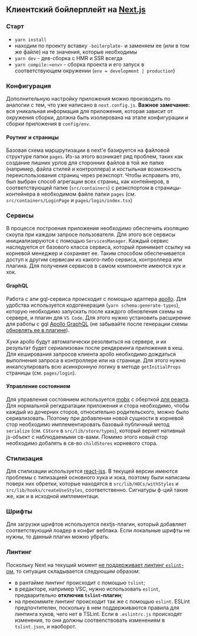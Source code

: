 ## Клиентский бойлерплейт на [Next.js](https://nextjs.org/docs/getting-started)

### Старт

- `yarn install`
- находим по проекту вставку `-boilerplate-` и заменяем ее (или в том же файле) на те значения, которые необходимы
- `yarn dev` - дев-сборка с HMR и SSR всегда
- `yarn compile:<env>` - сборка проекта и его запуск в соответствующем окружении (`env = development | production`)

### Конфигурация

Дополнительную настройку приложения можно производить по аналогии с тем, что уже написано в `next.config.js`. **Важное замечание:** вся уникальная информация для приложения, которая зависит от окружения сборки, должна быть изолирована на этапе конфигурации и сборки приложения в `config/env`.

#### Роутинг и страницы

Базовая схема маршрутизации в next'е базируется на файловой структуре папки `pages`. Из-за этого возникает ряд проблем, таких как создание лишних урлов для сторонних файлов в той же папке (например, файла стилей и контроллера) и костыльная возможность переиспользования страниц через реэкспорт. Чтобы исправить это, был выбран способ агрегации всех страниц, как контейнеров, в соответствующей папке (`src/containers`) с реэкспортом в страницы-контейнера в необходимом файле папки `pages` (см. `src/containers/LoginPage` и `pages/login/index.tsx`)

### Сервисы

В процессе построения приложения необходимо обеспечить изоляцию скоупа при каждом запросе пользователя. Для этого все сервисы инициализируются с помощью `ServicesManager`. Каждый сервис наследуется от базового класса сервиса, который принимает ссылку на корневой менеджер и сохраняет ее. Таким способом обеспечивается доступ к другим сервисам из какого-либо сервиса, контроллера или плагина. Для получения сервисов в самом компоненте имеются хук и хок.

#### GraphQL

Работа с апи gql-сервиса происходит с помощью адаптера [apollo](https://www.apollographql.com/docs/react/). Для удобства используется кодогенерация (`yarn schema:generate-types`), которую необходимо запускать после каждого обновления схемы на сервере, и плагин для `VS Code`. Для этого нужно установить расширение для работы с gql [Apollo GraphQL](https://marketplace.visualstudio.com/items?itemName=apollographql.vscode-apollo) (не забывайте после генерации схемы [обновлять ее в плагине](https://github.com/apollographql/apollo-tooling/tree/master/packages/vscode-apollo#troubleshooting)).

Хуки apollo будут автоматически резолвиться на сервере, и их результат будет сериализован после рендереинга приложения в кеш. Для кеширования запросов клиента apollo необходимо дождаться выполнения запроса в контроллере или на странице. Для этого нужно инкапсулировать всю асинхронную логику в методе `getInitialProps` страницы (см. `pages/login`).

#### Управление состоянием

Для управления состоянием используется [mobx](https://mobx.js.org/README.html) с оберткой [для реакта](https://github.com/mobxjs/mobx-react). Для нормальной регидратации приложения и стора необходимо, чтобы каждый из дочерних сторов, относительно родительского, можно было сериализовать. Поэтому при добавлении новой сущности в корневой стор необходимо имплементировать базовый публичный метод `serialize` (см. `CStore` в `src/lib/store/types`), который вернет нативный js-объект с наблюдаемыми св-вами. Помимо этого новый стор необходимо добалять в св-во `childStores` корневого стора.

### Стилизация

Для стилизации используется [react-jss](https://cssinjs.org/react-jss/?v=v10.0.4). В текущей версии имеются проблемы с типизацией основного хука и хока, поэтому были написаны поверх них обретки, которые находятся в `src/lib/HOCs/withStyles` и `src/lib/hooks/createUseStyles`, соответственно. Сигнатуры ф-ций такие же, как и в исходной имплементаци.

### Шрифты

Для загрузки шрифтов используется nextjs-плагин, который добавляет соответствующий лоадер в конфиг вебпака. Если локальные шрифты не нужны, то данный плагин можно убрать.

### Линтинг

Поскольку Next на текущий момент [не поддерживает линтинг `eslint`-ом](https://github.com/zeit/next.js/issues/7936#issuecomment-568508782), то ситуация складывается следующим образом:

- в рантайме линтинг происходит с помощью `tslint`;
- в редакторе, например VSC, нужно использовать `eslint`, предварительно **отключив `tslint`-плагин**;
- на прекоммите линтинг происходит так же с помощью `eslint`.
  ESLint предпочтителен, поскольку в нем поддерживаются правила для линтинга хуков, чего нет в TSLint. Если в `.eslintrc.js` происходят изменения, то они должны соотвеnствовать изменениям в `tslint.json`, и наоборот.
